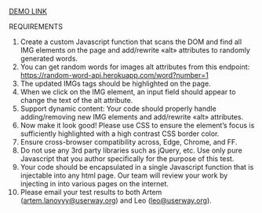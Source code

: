 [DEMO LINK](https://ruslan-bondarenko.github.io/tt_userway/)

REQUIREMENTS

1. Create a custom Javascript function that scans the DOM and find all IMG elements on the page and add/rewrite «alt» attributes to randomly generated words.
2. You can get random words for images alt attributes from this
endpoint: https://random-word-api.herokuapp.com/word?number=1
3. The updated IMGs tags should be highlighted on the page.
4. When we click on the IMG element, an input field should appear to change the text of the alt attribute.
5. Support dynamic content: Your code should properly handle
adding/removing new IMG elements and add/rewrite «alt»
attributes.
6. Now make it look good! Please use CSS to ensure the element’s
focus is sufficiently highlighted with a high contrast CSS border
color.
7. Ensure cross-browser compatibility across, Edge, Chrome, and FF.
8. Do not use any 3rd party libraries such as jQuery, etc. Use only pure Javascript that you author specifically for the purpose of this test.
9. Your code should be encapsulated in a single Javascript function that is injectable into any html page. Our team will review your work by injecting in into various pages on the internet.
10. Please email your test results to both Artem (artem.lanovyy@userway.org) and Leo (leo@userway.org).